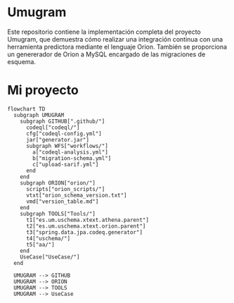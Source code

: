# Umugram

Este repositorio contiene la implementación completa del proyecto Umugram, que demuestra cómo realizar una integración continua con una herramienta predictora mediante el lenguaje Orion. También se proporciona un genererador de Orion a MySQL encargado de las migraciones de esquema.

# Mi proyecto

```mermaid
flowchart TD
  subgraph UMUGRAM
    subgraph GITHUB[".github/"]
      codeql["codeql/"]
      cfg["codeql-config.yml"]
      jar["generator.jar"]
      subgraph WFS["workflows/"]
        a["codeql-analysis.yml"]
        b["migration-schema.yml"]
        c["upload-sarif.yml"]
      end
    end
    subgraph ORION["orion/"]
      scripts["orion_scripts/"]
      vtxt["orion_schema_version.txt"]
      vmd["version_table.md"]
    end
    subgraph TOOLS["Tools/"]
      t1["es.um.uschema.xtext.athena.parent"]
      t2["es.um.uschema.xtext.orion.parent"]
      t3["spring.data.jpa.codeq.generator"]
      t4["uschema/"]
      t5["aa/"]
    end
    UseCase["UseCase/"]
  end

  UMUGRAM --> GITHUB
  UMUGRAM --> ORION
  UMUGRAM --> TOOLS
  UMUGRAM --> UseCase
```

